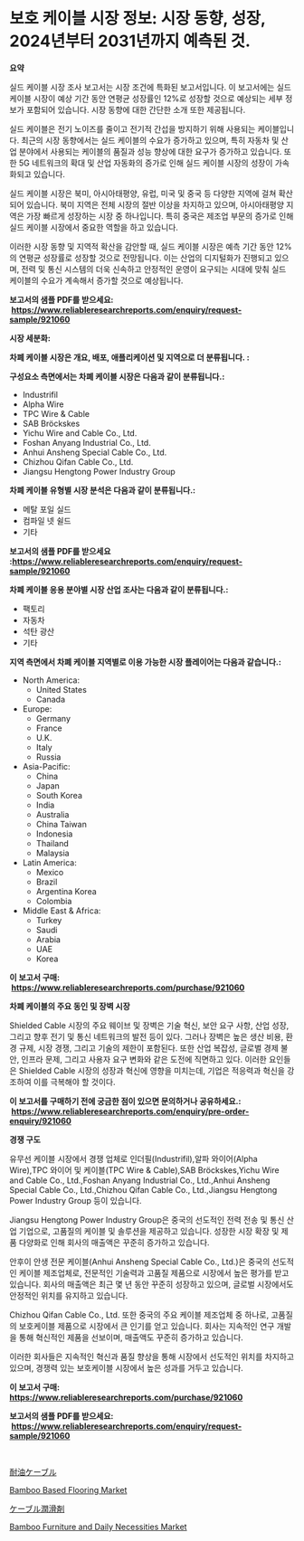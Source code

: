 <p><h1>보호 케이블 시장 정보: 시장 동향, 성장, 2024년부터 2031년까지 예측된 것.</h1></p><p><strong>요약</strong></p>
<p><p>실드 케이블 시장 조사 보고서는 시장 조건에 특화된 보고서입니다. 이 보고서에는 실드 케이블 시장이 예상 기간 동안 연평균 성장률인 12%로 성장할 것으로 예상되는 세부 정보가 포함되어 있습니다. 시장 동향에 대한 간단한 소개 또한 제공됩니다. </p><p>실드 케이블은 전기 노이즈를 줄이고 전기적 간섭을 방지하기 위해 사용되는 케이블입니다. 최근의 시장 동향에서는 실드 케이블의 수요가 증가하고 있으며, 특히 자동차 및 산업 분야에서 사용되는 케이블의 품질과 성능 향상에 대한 요구가 증가하고 있습니다. 또한 5G 네트워크의 확대 및 산업 자동화의 증가로 인해 실드 케이블 시장의 성장이 가속화되고 있습니다.</p><p>실드 케이블 시장은 북미, 아시아태평양, 유럽, 미국 및 중국 등 다양한 지역에 걸쳐 확산되어 있습니다. 북미 지역은 전체 시장의 절반 이상을 차지하고 있으며, 아시아태평양 지역은 가장 빠르게 성장하는 시장 중 하나입니다. 특히 중국은 제조업 부문의 증가로 인해 실드 케이블 시장에서 중요한 역할을 하고 있습니다.</p><p>이러한 시장 동향 및 지역적 확산을 감안할 때, 실드 케이블 시장은 예측 기간 동안 12%의 연평균 성장률로 성장할 것으로 전망됩니다. 이는 산업의 디지털화가 진행되고 있으며, 전력 및 통신 시스템의 더욱 신속하고 안정적인 운영이 요구되는 시대에 맞춰 실드 케이블의 수요가 계속해서 증가할 것으로 예상됩니다.</p></p>
<p><strong>보고서의 샘플 PDF를 받으세요: &nbsp;<a href="https://www.reliableresearchreports.com/enquiry/request-sample/921060">https://www.reliableresearchreports.com/enquiry/request-sample/921060</a></strong></p>
<p><strong>시장 세분화:</strong></p>
<p><strong> 차폐 케이블 시장은 개요, 배포, 애플리케이션 및 지역으로 더 분류됩니다. :</strong></p>
<p><strong>구성요소 측면에서는 차폐 케이블 시장은 다음과 같이 분류됩니다.:</strong></p>
<p><ul><li>Industrifil</li><li>Alpha Wire</li><li>TPC Wire & Cable</li><li>SAB Bröckskes</li><li>Yichu Wire and Cable Co., Ltd.</li><li>Foshan Anyang Industrial Co., Ltd.</li><li>Anhui Ansheng Special Cable Co., Ltd.</li><li>Chizhou Qifan Cable Co., Ltd.</li><li>Jiangsu Hengtong Power Industry Group</li></ul></p>
<p><strong> 차폐 케이블 유형별 시장 분석은 다음과 같이 분류됩니다.:</strong></p>
<p><ul><li>메탈 포일 실드</li><li>컴파일 넷 쉴드</li><li>기타</li></ul></p>
<p><strong>보고서의 샘플 PDF를 받으세요 :<a href="https://www.reliableresearchreports.com/enquiry/request-sample/921060">https://www.reliableresearchreports.com/enquiry/request-sample/921060</a></strong></p>
<p><strong> 차폐 케이블 응용 분야별 시장 산업 조사는 다음과 같이 분류됩니다.:</strong></p>
<p><ul><li>팩토리</li><li>자동차</li><li>석탄 광산</li><li>기타</li></ul></p>
<p><strong>지역 측면에서 차폐 케이블 지역별로 이용 가능한 시장 플레이어는 다음과 같습니다.:</strong></p>
<p><ul>
    <li>
        North America:
        <ul>
            <li>United States</li>
            <li>Canada</li>
        </ul>
    </li>
    <li>
        Europe:
        <ul>
            <li>Germany</li>
            <li>France</li>
            <li>U.K.</li>
            <li>Italy</li>
            <li>Russia</li>
        </ul>
    </li>
    <li>
        Asia-Pacific:
        <ul>
            <li>China</li>
            <li>Japan</li>
            <li>South Korea</li>
            <li>India</li>
            <li>Australia</li>
            <li>China Taiwan</li>
            <li>Indonesia</li>
            <li>Thailand</li>
            <li>Malaysia</li>
        </ul>
    </li>
    <li>
        Latin America:
        <ul>
            <li>Mexico</li>
            <li>Brazil</li>
            <li>Argentina Korea</li>
            <li>Colombia</li>
        </ul>
    </li>
    <li>
        Middle East & Africa:
        <ul>
            <li>Turkey</li>
            <li>Saudi</li>
            <li>Arabia</li>
            <li>UAE</li>
            <li>Korea</li>
        </ul>
    </li>
    </ul></p>
<p><strong>이 보고서 구매: &nbsp;<a href="https://www.reliableresearchreports.com/purchase/921060">https://www.reliableresearchreports.com/purchase/921060</a></strong></p>
<p><strong>차폐 케이블의 주요 동인 및 장벽 시장</strong></p>
<p><p>Shielded Cable 시장의 주요 웨이브 및 장벽은 기술 혁신, 보안 요구 사항, 산업 성장, 그리고 향후 전기 및 통신 네트워크의 발전 등이 있다. 그러나 장벽은 높은 생산 비용, 환경 규제, 시장 경쟁, 그리고 기술의 제한이 포함된다. 또한 산업 복잡성, 글로벌 경제 불안, 인프라 문제, 그리고 사용자 요구 변화와 같은 도전에 직면하고 있다. 이러한 요인들은 Shielded Cable 시장의 성장과 혁신에 영향을 미치는데, 기업은 적응력과 혁신을 강조하여 이를 극복해야 할 것이다.</p></p>
<p><strong>이 보고서를 구매하기 전에 궁금한 점이 있으면 문의하거나 공유하세요.: &nbsp;<a href="https://www.reliableresearchreports.com/enquiry/pre-order-enquiry/921060">https://www.reliableresearchreports.com/enquiry/pre-order-enquiry/921060</a></strong></p>
<p><strong>경쟁 구도</strong></p>
<p><p>유무선 케이블 시장에서 경쟁 업체로 인더필(Industrifil),알파 와이어(Alpha Wire),TPC 와이어 및 케이블(TPC Wire & Cable),SAB Bröckskes,Yichu Wire and Cable Co., Ltd.,Foshan Anyang Industrial Co., Ltd.,Anhui Ansheng Special Cable Co., Ltd.,Chizhou Qifan Cable Co., Ltd.,Jiangsu Hengtong Power Industry Group 등이 있습니다. </p><p>Jiangsu Hengtong Power Industry Group은 중국의 선도적인 전력 전송 및 통신 산업 기업으로, 고품질의 케이블 및 솔루션을 제공하고 있습니다. 성장한 시장 확장 및 제품 다양화로 인해 회사의 매출액은 꾸준히 증가하고 있습니다.</p><p>안후이 안생 전문 케이블(Anhui Ansheng Special Cable Co., Ltd.)은 중국의 선도적인 케이블 제조업체로, 전문적인 기술력과 고품질 제품으로 시장에서 높은 평가를 받고 있습니다. 회사의 매출액은 최근 몇 년 동안 꾸준히 성장하고 있으며, 글로벌 시장에서도 안정적인 위치를 유지하고 있습니다.</p><p>Chizhou Qifan Cable Co., Ltd. 또한 중국의 주요 케이블 제조업체 중 하나로, 고품질의 보호케이블 제품으로 시장에서 큰 인기를 얻고 있습니다. 회사는 지속적인 연구 개발을 통해 혁신적인 제품을 선보이며, 매출액도 꾸준히 증가하고 있습니다.</p><p>이러한 회사들은 지속적인 혁신과 품질 향상을 통해 시장에서 선도적인 위치를 차지하고 있으며, 경쟁력 있는 보호케이블 시장에서 높은 성과를 거두고 있습니다.</p></p>
<p><strong>이 보고서 구매: &nbsp; <a href="https://www.reliableresearchreports.com/purchase/921060">https://www.reliableresearchreports.com/purchase/921060</a></strong></p>
<p><strong>보고서의 샘플 PDF를 받으세요: &nbsp;<a href="https://www.reliableresearchreports.com/enquiry/request-sample/921060">https://www.reliableresearchreports.com/enquiry/request-sample/921060</a></strong><strong></strong></p>
<p>&nbsp;</p>
<p><p><a href="https://github.com/bracarafogo/Market-Research-Report-List-2/blob/main/2136588181981.md">耐油ケーブル</a></p><p><a href="https://issuu.com/reportprime-2/docs/bamboo-based-flooring-market-size-2030.pptx">Bamboo Based Flooring Market</a></p><p><a href="https://github.com/mohamedbakry57/Market-Research-Report-List-2/blob/main/2891313181980.md">ケーブル潤滑剤</a></p><p><a href="https://issuu.com/reportprime-2/docs/bamboo-furniture-and-daily-necessities-market-size">Bamboo Furniture and Daily Necessities Market</a></p></p>
